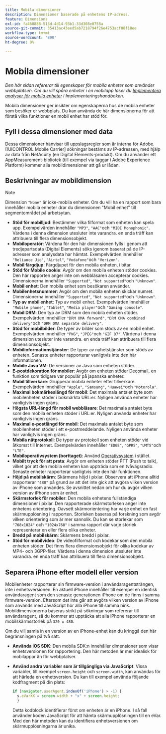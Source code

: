 ```yaml
---
title: Mobila dimensioner
description: Dimensioner baserade på enhetens IP-adress.
feature: Dimensions
exl-id: fa460888-513d-4d14-93b1-33d308e0758a
source-git-commit: 35413ac43eed5ab7218794f26e4753acf08f18ee
workflow-type: tm+mt
source-wordcount: '890'
ht-degree: 0%

---
```


# Mobila dimensioner

*Den här sidan refererar till egenskaper för mobila enheter som använder webbplatsen. Om du vill spåra enheter i en mobilapp läser du [Implementera analyser för mobila enheter](/help/implement/mobile-device-sdk.md) i Implementeringshandboken.*

Mobila dimensioner ger insikter om egenskaperna hos de mobila enheter som besöker er webbplats. Du kan använda de här dimensionerna för att förstå vilka funktioner en mobil enhet har stöd för.

## Fyll i dessa dimensioner med data

Dessa dimensioner hänvisar till uppslagsregler som är interna för Adobe. [!UICONTROL Mobile Carrier] sökningar bestäms av IP-adressen, med hjälp av data från NetAcuity (en Digital Elements-produkt).
Om du använder ett AppMeasurement-bibliotek (till exempel via taggar i Adobe Experience Platform) kommer alla mobildimensioner att gå ur lådan.

## Beskrivningar av mobildimension

>[!NOTE]
>
>Dimension `"None"` är icke-mobila enheter. Om du vill ha en rapport som bara innehåller mobila enheter drar du dimensionen &quot;Mobil enhet&quot; till segmentområdet på arbetsytan.

* **Stöd för mobilljud**: Bestämmer vilka filformat som enheten kan spela upp. Exempelvärden innehåller `"MP3"`, `"AAC"`och `"MIDI Monophonic"`. Värdena i denna dimension utesluter inte varandra. en enda träff kan attribuera till flera dimensionsobjekt.
* **Mobiloperatör**: Värdena för den här dimensionen fylls i genom att tredjepartsdata (Digital Elements) söks igenom baserat på de IP-adresser som analysdata har hämtat. Exempelvärden innehåller `"Reliance Jio"`, `"Airtel"`, `"Vodafone"`och `"Verizon"`.
* **Mobil färgdjup**: Färgdjupet för den mobila enheten, i bitar.
* **Stöd för Mobile cookie**: Avgör om den mobila enheten stöder cookies. Den här rapporten anger inte om webbläsaren accepterar cookies. Dimensionerna innehåller `"Supported"`, `"Not supported"`och `"Unknown"`.
* **Mobil enhet**: Den mobila enhet som besökaren använder.
* **Mobilenhetsnummer**: Avgör om den mobila enheten skickar numret. Dimensionerna innehåller `"Supported"`, `"Not supported"`och `"Unknown"`.
* **Typ av mobil enhet**: Typ av mobil enhet. Exempelvärden innehåller `"Mobile phone"`, `"Tablet"`, `"Media player"`och `"Gaming console"`.
* **Mobil DRM**: Den typ av DRM som den mobila enheten stöder. Exempelvärden innehåller `"DRM OMA forward"`, `"DRM OMA combined delivery"`och `"DRM OMA separate delivery"`.
* **Stöd för mobilbilder**: De typer av bilder som stöds av en mobil enhet. Exempelvärden innehåller `"PNG"`, `"JPEG"`och `"GIF 87"`. Värdena i denna dimension utesluter inte varandra. en enda träff kan attribuera till flera dimensionsobjekt.
* **Mobilinformationstjänster**: De typer av nyhetstjänster som stöds av enheten. Senaste enheter rapporterar vanligtvis inte den här informationen.
* **Mobile Java VM**: De versioner av Java som enheten stöder.
* **E-postdekoration för mobiler**: Avgör om enheten stöder Decomail, en funktion som tidigare var populär på japanska enheter.
* **Mobil tillverkare**: Grupperar mobila enheter efter tillverkare. Exempelvärden innehåller `"Apple"`, `"Samsung"`, `"Huawei"`och `"Motorola"`.
* **Maximal bokmärkeslängd för mobil**: Det maximala antalet byte som mobilenheten stöder i bokmärkta URL:er. Nyligen använda enheter har vanligtvis ingen gräns.
* **Högsta URL-längd för mobil webbläsare**: Det maximala antalet byte som den mobila enheten stöder i URL:er. Nyligen använda enheter har vanligtvis ingen gräns.
* **Maximal e-postlängd för mobil**: Det maximala antalet byte som mobilenheten stöder i ett e-postmeddelande. Nyligen använda enheter har vanligtvis ingen gräns.
* **Mobila nätprotokoll**: De typer av protokoll som enheten stöder vid åtkomst till Internet. Exempelvärden innehåller `"EDGE"`, `"GPRS"`, `"UMTS"`och `"LTE"`.
* **Mobiloperativsystem (borttaget)**: Använd [Operativsystem](operating-systems.md) i stället.
* **Mobilt tryck för att prata**: Avgör om enheten stöder PTT (Push to talk), vilket gör att den mobila enheten kan uppträda som en tvåvägsradio. Senaste enheter rapporterar vanligtvis inte den här funktionen.
* **Höjd på mobilskärm**: Skärmens höjd i pixlar. Observera att iPhone alltid rapporterar `"480"` på grund av att det inte gick att avgöra vilken version av iPhone som användes. Se avsnittet nedan om hur du avgör vilken version av iPhone som är enhet.
* **Skärmstorlek för mobiler**: Den mobila enhetens fullständiga dimensioner i pixlar. Den rapporterade skärmstorleken anger inte enhetens orientering. Oavsett skärmorientering har varje enhet en fast skärmupplösning i rapporten. Storleken baseras på forskning som avgör vilken orientering som är mer sannolik. Du kan se storlekar som `"768x1024"` och `"1024x768"` i samma rapport där varje storlek representerar en eller flera olika enheter.
* **Bredd på mobilskärm**: Skärmens bredd i pixlar.
* **Stöd för mobilvideo**: De videofilformat och kodekar som den mobila enheten stöder. Det finns flera dimensionsobjekt för olika kodekar av MP4- och 3GPP-filer. Värdena i denna dimension utesluter inte varandra. en enda träff kan attribuera till flera dimensionsobjekt.

## Separera iPhone efter modell eller version

Mobilenheter rapporterar sin firmware-version i användaragentsträngen, inte i enhetsversionen. En aktuell iPhone innehåller till exempel en identisk användaragent som den senaste generationen iPhone om de finns i samma firmware-version. Eftersom det inte går att avgöra vilken version av iPhone som används med JavaScript hör alla iPhone till samma hink. Mobildimensionerna baseras strikt på sökningar som refererar till användaragent, så du kommer att upptäcka att alla iPhone rapporterar en mobilskärmsstorlek på `320 x 480`.

Om du vill samla in en version av en iPhone-enhet kan du kringgå den här begränsningen på två sätt.

* **Använda iOS SDK**: Den mobila SDK:n innehåller dimensioner som visar enhetsversionen för rapportering. Den här metoden är mer idealisk för mobilappar än för webbplatser.
* **Använd andra variabler som är tillgängliga via JavaScript**: Vissa variabler, till exempel `screen.height` och `screen.width`, kan användas för att härleda en enhetsversion. Du kan till exempel använda följande kodfragment på din plats:

   ```js
   if (navigator.userAgent.indexOf('iPhone') > -1) {
     s.eVarXX = screen.width + "x" + screen.height;
     }
   ```

   Detta kodblock identifierar först om enheten är en iPhone. I så fall använder koden JavaScript för att hämta skärmupplösningen till en eVar. Med den här metoden kan du identifiera enhetsversionen om skärmupplösningarna är unika.
